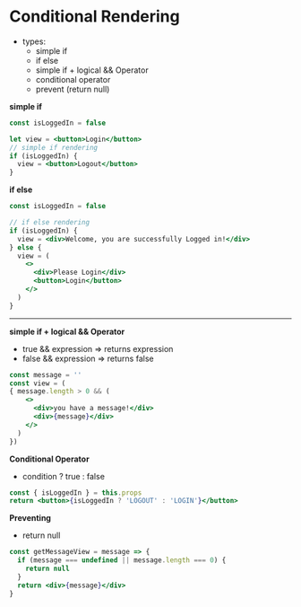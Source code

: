 # Conditional Rendering

- types:
  - simple if
  - if else
  - simple if + logical && Operator
  - conditional operator
  - prevent (return null)

**simple if**

```jsx
const isLoggedIn = false

let view = <button>Login</button>
// simple if rendering
if (isLoggedIn) {
  view = <button>Logout</button>
}
```

**if else**

```jsx
const isLoggedIn = false

// if else rendering
if (isLoggedIn) {
  view = <div>Welcome, you are successfully Logged in!</div>
} else {
  view = (
    <>
      <div>Please Login</div>
      <button>Login</button>
    </>
  )
}
```

---

**simple if + logical && Operator**

- true && expression => returns expression
- false && expression => returns false

```jsx
const message = ''
const view = (
{ message.length > 0 && (
    <>
      <div>you have a message!</div>
      <div>{message}</div>
    </>
  )
})
```

**Conditional Operator**

- condition ? true : false

```jsx
const { isLoggedIn } = this.props
return <button>{isLoggedIn ? 'LOGOUT' : 'LOGIN'}</button>
```

**Preventing**

- return null

```jsx
const getMessageView = message => {
  if (message === undefined || message.length === 0) {
    return null
  }
  return <div>{message}</div>
}
```
